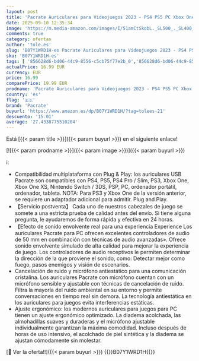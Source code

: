 ```yaml
---
layout: post
title: 'Pacrate Auriculares para Videojuegos 2023 - PS4 PS5 PC Xbox One  Xbox Series X - LED Clarity Sound con Micrófono de Cancelación de Ruido de 3 5 mm  Negro Verde '
date: 2025-09-10 12:35:34
image: 'https://m.media-amazon.com/images/I/51amCtSkobL._SL500_._SL400_.jpg'
comments: true
category: ofertas
author: 'tole.es'
slug: 'B07Y1WRD1H-es Pacrate Auriculares para Videojuegos 2023 - PS4 PS5 PC...'
sku: 'B07Y1WRD1H-es'
tags: [ '856628d6-bd06-44c9-8556-c5cb75f77e2b_0','856628d6-bd06-44c9-8556-c5cb75f77e2b_3701','856628d6-bd06-44c9-8556-c5cb75f77e2b_5701','856628d6-bd06-44c9-8556-c5cb75f77e2b_8201','Accesorios','Accesorios para PS4, Xbox One y Nintendo Switch','Accesorios para PlayStation 4','Arborist Merchandising Root','Auriculares gaming con micrófono para PlayStation 4','CML-Gaming','Hardware y juegos para PlayStation 4','Juegos y Accesorios para Mac','Monitors','Self Service','Special Features Stores','Videojuegos','pacrate','ps4','ps5','xbox','🇪🇸', ]
actualPrice: 16.99 EUR
currency: EUR
price: 16.99
comparePrice: 19.99 EUR
prodname: 'Pacrate Auriculares para Videojuegos 2023 - PS4 PS5 PC Xbox One  Xbox Series X - LED Clarity Sound con Micrófono de Cancelación de Ruido de 3 5 mm  Negro Verde '
country: 'es'
flag: '🇪🇸'
brand: 'Pacrate'
buyurl: 'https://www.amazon.es/dp/B07Y1WRD1H/?tag=tolees-21'
descuento: '15.01'
average: '27.4338775510204'
---
```


Está [{{< param title >}}]({{< param buyurl >}}) en el siguiente enlace!

[![{{< param prodname >}}]({{< param image >}})]({{< param buyurl >}})

ℹ️:

- Compatibilidad multiplataforma con Plug & Play: los auriculares USB Pacrate son compatibles con PS4, PS5, PS4 Pro / Slim, PS3, Xbox One, Xbox One XS, Nintendo Switch / 3DS, PSP, PC, ordenador portátil, ordenador, tableta. NOTA: Para PS3 y Xbox One de la versión anterior, se requiere un adaptador adicional para admitir. Plug and Play.
- 【Servicio postventa】 Cada uno de nuestros cabezales de juego se somete a una estricta prueba de calidad antes del envío. Si tiene alguna pregunta, le ayudaremos de forma rápida y efectiva en 24 horas.
- 【Efecto de sonido envolvente real para una experiencia Experience Los auriculares Pacrate para PC ofrecen excelentes controladores de audio de 50 mm en combinación con técnicas de audio avanzadas». Ofrece sonido envolvente simulado de alta calidad para mejorar la experiencia de juego. Los controladores de audio receptivos le permiten determinar la dirección de la que proviene el sonido, como: Detectar mejor como fuego, pasos enemigos y visión de escenarios.
- Cancelación de ruido y micrófono antiestático para una comunicación cristalina. Los auriculares Pacrate con micrófono cuentan con un micrófono sensible y ajustable con técnicas de cancelación de ruido. Filtra la mayoría del ruido ambiental en su entorno y permite conversaciones en tiempo real sin demora. La tecnología antiestática en los auriculares para juegos evita interferencias estáticas.
- Ajuste ergonómico: los modernos auriculares para juegos para PC tienen un ajuste ergonómico optimizado. La diadema acolchada, las almohadillas suaves y duraderas y el micrófono ajustable individualmente garantizan la máxima comodidad. Incluso después de horas de uso intensivo, el acolchado de piel sintética y la diadema se ajustan cómodamente sin molestar.

[🛒 Ver la oferta!!]({{< param buyurl >}})
{{<world>}}B07Y1WRD1H{{</world>}}
